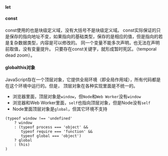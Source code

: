 #### let
#### const
const使用的也是块级定义域，没有大括号不是块级定义域。
const实际保证的只是保存的指向地址不变，如果指向的基础类型，保存的是相应的值，但是指向的若是复杂数据类型，内容是可以修改的。
同一个变量不能多次声明，也无法在声明前取值，没有变量提升。
只要存在const关键字，就形成暂时死区。（temporal dead zoom）。
#### globalthis对象
JavaScript存在一个顶层对象，它提供全局环境（即全局作用域），所有代码都是在这个环境中运行的。但是，
顶层对象在各种实现里面是不统一的。
- 浏览器里面，顶层对象是`window`，但`Node`和`Web Worker`没有`window`
- 浏览器和Web Worker里面，`self`也指向顶层对象，但是Node没有`self`
- Node里面顶层对象是`global`，但其它环境不支持
```
(typeof window !== 'undefined'
	? window
	: (typeof process === 'object' &&
	   typeof require === 'function' &&
	   typeof global === 'object')
	? global 
	: this)
)
```